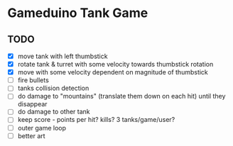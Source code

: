 # Gameduino Tank Game

## TODO

- [x] move tank with left thumbstick
- [x] rotate tank & turret with some velocity towards thumbstick rotation
- [x] move with some velocity dependent on magnitude of thumbstick
- [ ] fire bullets
- [ ] tanks collision detection
- [ ] do damage to "mountains" (translate them down on each hit) until they disappear
- [ ] do damage to other tank
- [ ] keep score - points per hit? kills?  3 tanks/game/user?
- [ ] outer game loop
- [ ] better art
